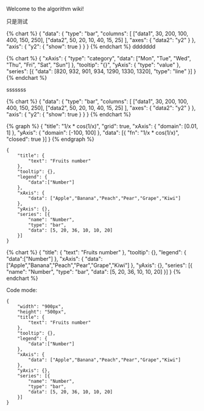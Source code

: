 Welcome to the algorithm wiki!

只是测试

{% chart %}
{
    "data": {
        "type": "bar",
        "columns": [
            ["data1", 30, 200, 100, 400, 150, 250],
            ["data2", 50, 20, 10, 40, 15, 25]
        ],
        "axes": {
            "data2": "y2"
        }
    },
    "axis": {
        "y2": {
            "show": true
        }
    }
}
{% endchart %}
ddddddd


{% chart %}
{
    "xAxis": {
        "type": "category",
        "data": ["Mon", "Tue", "Wed", "Thu", "Fri", "Sat", "Sun"]
    },
    "tooltip": "{}",
    "yAxis": {
        "type": "value"
    },
    "series": [{
        "data": [820, 932, 901, 934, 1290, 1330, 1320],
        "type": "line"
    }]
}
{% endchart %}

sssssss

{% chart %}
{
    "data": {
        "type": "bar",
        "columns": [
            ["data1", 30, 200, 100, 400, 150, 250],
            ["data2", 50, 20, 10, 40, 15, 25]
        ],
        "axes": {
            "data2": "y2"
        }
    },
    "axis": {
        "y2": {
            "show": true
        }
    }
}
{% endchart %}

{% graph %}
{
    "title": "1/x * cos(1/x)",
    "grid": true,
    "xAxis": {
        "domain": [0.01, 1]
    },
    "yAxis": {
        "domain": [-100, 100]
    },
    "data": [{
        "fn": "1/x * cos(1/x)",
        "closed": true
    }]
}
{% endgraph %}

```chart
{
    "title": {
        "text": "Fruits number"
    },
    "tooltip": {},
    "legend": {
        "data":["Number"]
    },
    "xAxis": {
        "data": ["Apple","Banana","Peach","Pear","Grape","Kiwi"]
    },
    "yAxis": {},
    "series": [{
        "name": "Number",
        "type": "bar",
        "data": [5, 20, 36, 10, 10, 20]
    }]
}
```
{% chart %}
{
    "title": {
        "text": "Fruits number"
    },
    "tooltip": {},
    "legend": {
        "data":["Number"]
    },
    "xAxis": {
        "data": ["Apple","Banana","Peach","Pear","Grape","Kiwi"]
    },
    "yAxis": {},
    "series": [{
        "name": "Number",
        "type": "bar",
        "data": [5, 20, 36, 10, 10, 20]
    }]
}
{% endchart %}

Code mode:

```chart
{
    "width": "900px",
    "height": "500px",
    "title": {
        "text": "Fruits number"
    },
    "tooltip": {},
    "legend": {
        "data":["Number"]
    },
    "xAxis": {
        "data": ["Apple","Banana","Peach","Pear","Grape","Kiwi"]
    },
    "yAxis": {},
    "series": [{
        "name": "Number",
        "type": "bar",
        "data": [5, 20, 36, 10, 10, 20]
    }]
}
```
